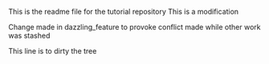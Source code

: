 This is the readme file for the tutorial repository
This is a modification

Change made in dazzling_feature to provoke conflict
made while other work was stashed 

This line is to dirty the tree

